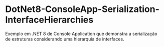 # DotNet8-ConsoleApp-Serialization-InterfaceHierarchies
Exemplo em .NET 8 de Console Application que demonstra a serialização de estruturas considerando uma hierarquia de interfaces.
